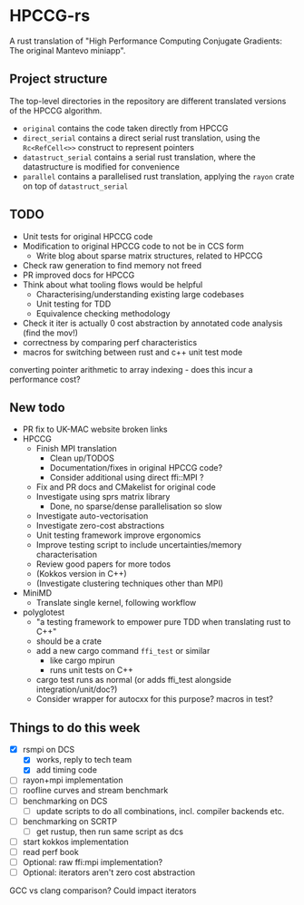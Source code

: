 # HPCCG-rs

A rust translation of "High Performance Computing Conjugate Gradients: The original Mantevo miniapp".

## Project structure

The top-level directories in the repository are different translated versions of the HPCCG algorithm.

- `original` contains the code taken directly from HPCCG
- `direct_serial` contains a direct serial rust translation, using the `Rc<RefCell<>>` construct to represent pointers
- `datastruct_serial` contains a serial rust translation, where the datastructure is modified for convenience
- `parallel` contains a parallelised rust translation, applying the `rayon` crate on top of `datastruct_serial`

## TODO

- Unit tests for original HPCCG code
- Modification to original HPCCG code to not be in CCS form
  - Write blog about sparse matrix structures, related to HPCCG
- Check raw generation to find memory not freed
- PR improved docs for HPCCG
- Think about what tooling flows would be helpful
  - Characterising/understanding existing large codebases
  - Unit testing for TDD
  - Equivalence checking methodology
- Check it iter is actually 0 cost abstraction by annotated code analysis (find the mov!)
- correctness by comparing perf characteristics
- macros for switching between rust and c++ unit test mode

converting pointer arithmetic to array indexing - does this incur a performance cost?

## New todo

- PR fix to UK-MAC website broken links
- HPCCG
  - Finish MPI translation
    - Clean up/TODOS
    - Documentation/fixes in original HPCCG code?
    - Consider additional using direct ffi::MPI ?
  - Fix and PR docs and CMakelist for original code
  - Investigate using sprs matrix library
    - Done, no sparse/dense parallelisation so slow
  - Investigate auto-vectorisation
  - Investigate zero-cost abstractions
  - Unit testing framework improve ergonomics
  - Improve testing script to include uncertainties/memory characterisation
  - Review good papers for more todos
  - (Kokkos version in C++)
  - (Investigate clustering techniques other than MPI)
- MiniMD
  - Translate single kernel, following workflow
- polyglotest
  - "a testing framework to empower pure TDD when translating rust to C++"
  - should be a crate
  - add a new cargo command `ffi_test` or similar
    - like cargo mpirun
    - runs unit tests on C++
  - cargo test runs as normal (or adds ffi_test alongside integration/unit/doc?)
  - Consider wrapper for autocxx for this purpose? macros in test?

## Things to do this week

- [x] rsmpi on DCS
  - [x] works, reply to tech team
  - [x] add timing code
- [ ] rayon+mpi implementation
- [ ] roofline curves and stream benchmark
- [ ] benchmarking on DCS
  - [ ] update scripts to do all combinations, incl. compiler backends etc.
- [ ] benchmarking on SCRTP
  - [ ] get rustup, then run same script as dcs
- [ ] start kokkos implementation
- [ ] read perf book
- [ ] Optional: raw ffi:mpi implementation?
- [ ] Optional: iterators aren't zero cost abstraction

GCC vs clang comparison? Could impact iterators
